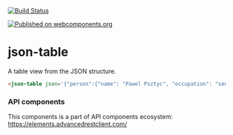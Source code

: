 [![Build Status](https://travis-ci.org/advanced-rest-client/json-table.svg?branch=stage)](https://travis-ci.org/advanced-rest-client/json-table)  

[![Published on webcomponents.org](https://img.shields.io/badge/webcomponents.org-published-blue.svg)](https://www.webcomponents.org/element/advanced-rest-client/json-table)

# json-table

A table view from the JSON structure.

<!---
```
<custom-element-demo>
  <template>
    <link rel="import" href="json-table.html">
    <next-code-block></next-code-block>
  </template>
</custom-element-demo>
```
-->

```html
<json-table json='{"person":{"name": "Pawel Psztyc", "occupation": "senior software engineer", "company": "Mulesoft"}}'></json-table>
```

### API components

This components is a part of API components ecosystem: https://elements.advancedrestclient.com/
